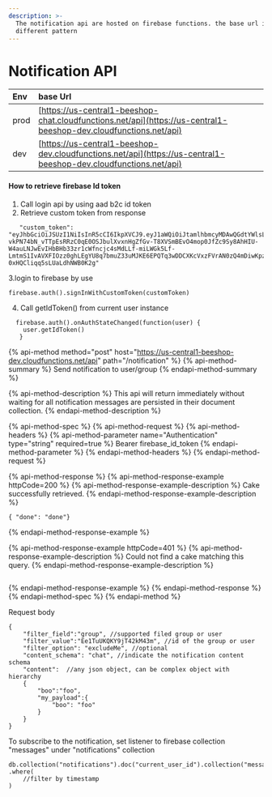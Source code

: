 ```yaml
---
description: >-
  The notification api are hosted on firebase functions. the base url is in
  different pattern
---
```


# Notification API

| Env | base Url |
| :--- | :--- |
| prod | [https://us-central1-beeshop-chat.cloudfunctions.net/api](https://us-central1-beeshop-dev.cloudfunctions.net/api) |
| dev | [https://us-central1-beeshop-dev.cloudfunctions.net/api](https://us-central1-beeshop-dev.cloudfunctions.net/api) |

#### How to retrieve firebase Id token

1. Call login api by using aad b2c id token
2. Retrieve custom token from response

```text
   "custom_token": "eyJhbGciOiJSUzI1NiIsInR5cCI6IkpXVCJ9.eyJ1aWQiOiJtamlhbmcyMDAwQGdtYWlsLmNvbSIsImlzcyI6ImZpcmViYXNlLWFkbWluc2RrLXllYmplQGJlZXNob3AtZGV2LmlhbS5nc2VydmljZWFjY291bnQuY29tIiwic3ViIjoiZmlyZWJhc2UtYWRtaW5zZGsteWViamVAYmVlc2hvcC1kZXYuaWFtLmdzZXJ2aWNlYWNjb3VudC5jb20iLCJhdWQiOiJodHRwczovL2lkZW50aXR5dG9vbGtpdC5nb29nbGVhcGlzLmNvbS9nb29nbGUuaWRlbnRpdHkuaWRlbnRpdHl0b29sa2l0LnYxLklkZW50aXR5VG9vbGtpdCIsImV4cCI6MTU5NDc4NjEzNSwiaWF0IjoxNTk0NzgyNTM1fQ.h3SXGE6VBSUAjMPGY-vkPN74bN_vTTpEsRRzC0qE0OSJbulXvxnHgZfGv-T8XVSmBEvO4mop0JfZc9Sy8AhHIU-W4auLNJwEvIHbBHb33zr1cWfncjc4sMdLLf-miLWGk5Lf-LmtmS1IvAVXFIOzz0ghLEgYU8q7bmuZ33uMJKE6EPQTq3wDDCXKcVxzFVrAN0zQ4mDiwKpzKtT7o4KolcVjzt8qP58Ff6HbbanYZN2N6PJQCANwiW5f7MtzWn0Bxbxn0fgxoalisITmdyTUbNhXRm9_e4AqFv2kjBN0t8vYkQ8MHQZP_vEQ8hgBk-0xHQCliqq5sLUaLdhNWB0K2g"
```

 3.login to firebase by use

```text
firebase.auth().signInWithCustomToken(customToken)
```

4. Call getIdToken\(\) from current user instance 

```text
  firebase.auth().onAuthStateChanged(function(user) {
    user.getIdToken()
   }
```



{% api-method method="post" host="https://us-central1-beeshop-dev.cloudfunctions.net/api" path="/notification" %}
{% api-method-summary %}
Send notification to user/group
{% endapi-method-summary %}

{% api-method-description %}
This api will return  immediately without waiting for all notification messages are persisted in their document collection.
{% endapi-method-description %}

{% api-method-spec %}
{% api-method-request %}
{% api-method-headers %}
{% api-method-parameter name="Authentication" type="string" required=true %}
Bearer firebase\_id\_token
{% endapi-method-parameter %}
{% endapi-method-headers %}
{% endapi-method-request %}

{% api-method-response %}
{% api-method-response-example httpCode=200 %}
{% api-method-response-example-description %}
Cake successfully retrieved.
{% endapi-method-response-example-description %}

```
{ "done": "done"}
```
{% endapi-method-response-example %}

{% api-method-response-example httpCode=401 %}
{% api-method-response-example-description %}
Could not find a cake matching this query.
{% endapi-method-response-example-description %}

```

```
{% endapi-method-response-example %}
{% endapi-method-response %}
{% endapi-method-spec %}
{% endapi-method %}

Request body

```text
{
    "filter_field":"group", //supported filed group or user
    "filter_value":"Ee1TuUKQKY9jT42kM43m", //id of the group or user
    "filter_option": "excludeMe", //optional
    "content_schema": "chat", //indicate the notification content schema
    "content":  //any json object, can be complex object with hierarchy
    {
        "boo":"foo",
        "my_payload":{
            "boo": "foo"
        }  
    }
}
```

To subscribe to the notification, set listener to firebase collection "messages" under "notifications" collection

```text
db.collection("notifications").doc("current_user_id").collection("messages")
.where(
    //filter by timestamp
)
```



